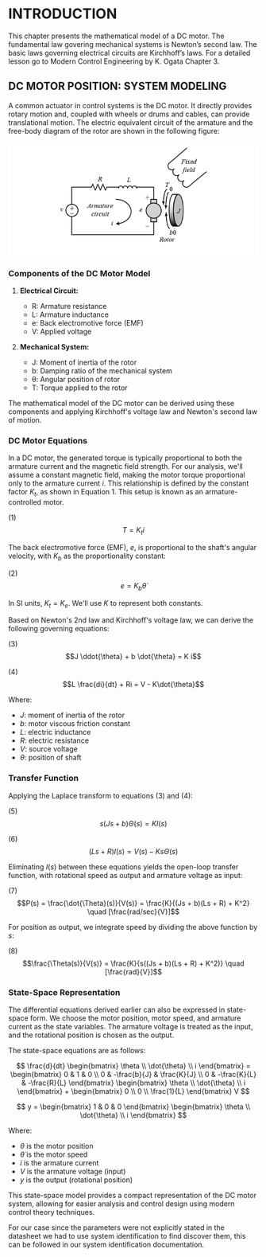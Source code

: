 # INTRODUCTION

This chapter presents the mathematical model of a DC motor. The fundamental law govering mechanical systems is Newton’s second law. The basic laws governing electrical circuits are Kirchhoff’s laws. For a detailed lesson go to Modern Control Engineering by K. Ogata Chapter 3.

## DC MOTOR POSITION: SYSTEM MODELING

A common actuator in control systems is the DC motor. It directly provides rotary motion and, coupled with wheels or drums and cables, can provide translational motion. The electric equivalent circuit of the armature and the free-body diagram of the rotor are shown in the following figure:

![DC MOTOR EQUIVALENT CIRCUIT](/extra_files/DC%20MOTOR%20EQUIVALENT%20CIRCUIT.png)

### Components of the DC Motor Model

1. **Electrical Circuit:**
   - R: Armature resistance
   - L: Armature inductance
   - e: Back electromotive force (EMF)
   - V: Applied voltage

2. **Mechanical System:**
   - J: Moment of inertia of the rotor
   - b: Damping ratio of the mechanical system
   - θ: Angular position of rotor
   - T: Torque applied to the rotor

The mathematical model of the DC motor can be derived using these components and applying Kirchhoff's voltage law and Newton's second law of motion.

### DC Motor Equations

In a DC motor, the generated torque is typically proportional to both the armature current and the magnetic field strength. For our analysis, we'll assume a constant magnetic field, making the motor torque proportional only to the armature current $i$. This relationship is defined by the constant factor $K_t$, as shown in Equation 1. This setup is known as an armature-controlled motor.

(1) $$T = K_t i$$

The back electromotive force (EMF), $e$, is proportional to the shaft's angular velocity, with $K_b$ as the proportionality constant:

(2) $$e = K_b \dot{\theta}$$

In SI units, $K_t = K_e$. We'll use $K$ to represent both constants.

Based on Newton's 2nd law and Kirchhoff's voltage law, we can derive the following governing equations:

(3) $$J \ddot{\theta} + b \dot{\theta} = K i$$

(4) $$L \frac{di}{dt} + Ri = V - K\dot{\theta}$$

Where:
- $J$: moment of inertia of the rotor
- $b$: motor viscous friction constant
- $L$: electric inductance
- $R$: electric resistance
- $V$: source voltage
- $\theta$: position of shaft

### Transfer Function

Applying the Laplace transform to equations (3) and (4):

(5) $$s(Js + b)\Theta(s) = KI(s)$$

(6) $$(Ls + R)I(s) = V(s) - Ks\Theta(s)$$

Eliminating $I(s)$ between these equations yields the open-loop transfer function, with rotational speed as output and armature voltage as input:

(7) $$P(s) = \frac{\dot{\Theta}(s)}{V(s)} = \frac{K}{(Js + b)(Ls + R) + K^2} \quad [\frac{rad/sec}{V}]$$

For position as output, we integrate speed by dividing the above function by $s$:

(8) $$\frac{\Theta(s)}{V(s)} = \frac{K}{s((Js + b)(Ls + R) + K^2)} \quad [\frac{rad}{V}]$$

### State-Space Representation

The differential equations derived earlier can also be expressed in state-space form. We choose the motor position, motor speed, and armature current as the state variables. The armature voltage is treated as the input, and the rotational position is chosen as the output.

The state-space equations are as follows:


$$
\frac{d}{dt} \begin{bmatrix} 
\theta \\ 
\dot{\theta} \\ 
i 
\end{bmatrix} =
\begin{bmatrix} 
0 & 1 & 0 \\ 
0 & -\frac{b}{J} & \frac{K}{J} \\ 
0 & -\frac{K}{L} & -\frac{R}{L} 
\end{bmatrix}
\begin{bmatrix} 
\theta \\ 
\dot{\theta} \\ 
i 
\end{bmatrix}  +
\begin{bmatrix} 
0 \\ 
0 \\ 
\frac{1}{L} 
\end{bmatrix} V
$$


$$
y = \begin{bmatrix} 1 & 0 & 0 \end{bmatrix}
\begin{bmatrix} 
\theta \\ 
\dot{\theta} \\ 
i 
\end{bmatrix}
$$

Where:
- $\theta$ is the motor position
- $\dot{\theta}$ is the motor speed
- $i$ is the armature current
- $V$ is the armature voltage (input)
- $y$ is the output (rotational position)

This state-space model provides a compact representation of the DC motor system, allowing for easier analysis and control design using modern control theory techniques.

For our case since the parameters were not explicitly stated in the datasheet we had to use system identification to find discover them, this can be followed in our system identification documentation.
